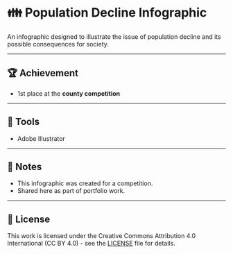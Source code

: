 # 👪 Population Decline Infographic

An infographic designed to illustrate the issue of population decline and its possible consequences for society.  

---

## 🏆 Achievement
- 1st place at the **county competition**

---

## 🎨 Tools
- Adobe Illustrator

---

## 📝 Notes
- This infographic was created for a competition.  
- Shared here as part of portfolio work.  

---

## 📄 License
This work is licensed under the Creative Commons Attribution 4.0 International (CC BY 4.0) - see the [LICENSE](../LICENSE) file for details.
